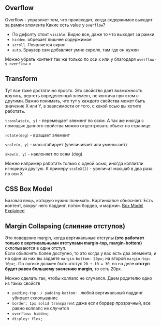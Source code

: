 ## Overflow 

Overflow - управляет тем, что происходит, когда содержимое выходит за рамки элемента
Какие есть value у `overflow`? 
- По дефолту стоит `visible`. Видно все, даже то что выходит за рамки
- `hidden`. обрезает лишнее содержимое
- `scroll`. Появляется скрол
- `auto`. Браузер сам добавляет умно скролл, там где он нужен

Можно убрать контент так же только по оси x или y благодаря `overflow-y overflow-x`

## Transform 
Тут все тоже достаточно просто. Это свойство дает возможность крутить, вертеть определенный элемент, не контача при этом с другими. Важно понимать, что тут у каждого свойства может быть значение X или Y, в зависимости от того, с какой осью вы хотите работать. 

`translate(x, y)` - перемещает элемент по осям. А так же иногда с помощью данного свойства можно отцентровать обьект на странице. 

`rotate(deg)` - вращает элемент

`scale(x, y)` - масштабирует (увеличивает или уменьшает) 

`skew(x, y)` - наклоняет по осям (deg)

Можно например работать только с одной осью, иногда коплитли игнорируя другую. К примеру `scaleX(2)` - увеличит масшаб в два раза по оси X

## CSS Box Model 

Базовая вещь, которую нужно понимать. Картинкавсе обьясняет. Есть контент, вокруг него паддинг, потом бордер, и маржин.
[Box Model Explained](https://ibb.co/hJ9MqmxN)

## Margin Collapsing (слияние отступов)

Это поведение margin, когда вертикальные отступы **(это работает только с вертикальными отступами margin-top, margin-bottom)** схлопываются в один отступ.  
Если обьяснять более доступно, то это когда у вас есть два элемента, и на один из них вы задаете `margin-bottom: 20px;` на второй `margin-top: 10px;`. По логике должен быть отступ `20 + 10 = 30`, но на деле __отступ будет равен большему значению margin__, то есть 20px.

Можно сделать так, чтобы коллапс не случался. 
Даем родителю одно из таких свойств
- `padding-top: / padding-bottom: ` любой вертикальный паддинг убирает схлопывание
- `border: 1px solid transparent` даже если бордер прозрачный, все равно коллапс не случится
- `overflow: hidden;`
- `displey: flex;` 
